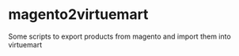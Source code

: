 magento2virtuemart
==================

Some scripts to export products from magento and import them into virtuemart
